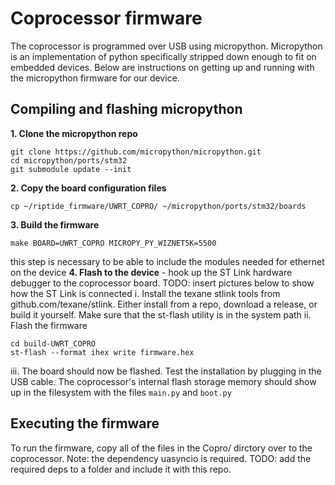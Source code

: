 # Coprocessor firmware
The coprocessor is programmed over USB using micropython. Micropython is an implementation of python specifically stripped down enough to fit on embedded devices. Below are instructions on getting up and running with the micropython firmware for our device.

## Compiling and flashing micropython
**1. Clone the micropython repo**
```
git clone https://github.com/micropython/micropython.git
cd micropython/ports/stm32
git submodule update --init
```
**2. Copy the board configuration files**
```
cp ~/riptide_firmware/UWRT_COPRO/ ~/micropython/ports/stm32/boards
```
**3. Build the firmware**
```
make BOARD=UWRT_COPRO MICROPY_PY_WIZNET5K=5500
```
this step is necessary to be able to include the modules needed for ethernet on the device
**4. Flash to the device** - hook up the ST Link hardware debugger to the coprocessor board. TODO: insert pictures below to show how the ST Link is connected
  i. Install the texane stlink tools from github.com/texane/stlink. Either install from a repo, download a release, or build it yourself. Make sure that the st-flash utility is in the system path
  ii. Flash the firmware
  ```
  cd build-UWRT_COPRO
  st-flash --format ihex write firmware.hex
  ```
  iii. The board should now be flashed. Test the installation by plugging in the USB cable. The coprocessor's internal flash storage memory should show up in the filesystem with the files `main.py` and `boot.py`
  
## Executing the firmware
To run the firmware, copy all of the files in the Copro/ dirctory over to the coprocessor. Note: the dependency uasyncio is required. TODO: add the required deps to a folder and include it with this repo.
